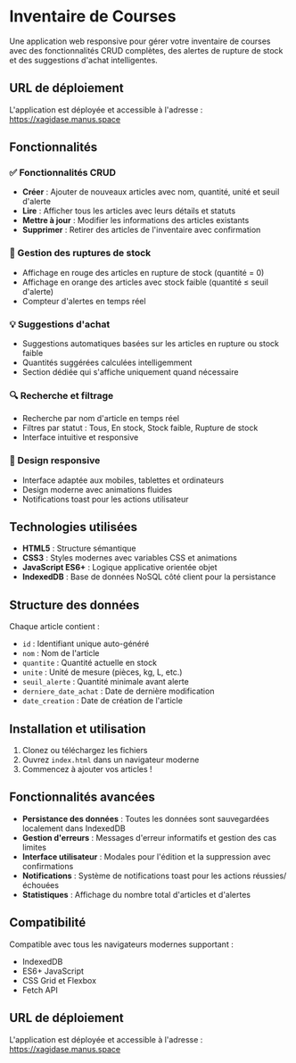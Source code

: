 # Inventaire de Courses

Une application web responsive pour gérer votre inventaire de courses avec des fonctionnalités CRUD complètes, des alertes de rupture de stock et des suggestions d'achat intelligentes.

## URL de déploiement

L'application est déployée et accessible à l'adresse : https://xagidase.manus.space

## Fonctionnalités

### ✅ Fonctionnalités CRUD

- **Créer** : Ajouter de nouveaux articles avec nom, quantité, unité et seuil d'alerte
- **Lire** : Afficher tous les articles avec leurs détails et statuts
- **Mettre à jour** : Modifier les informations des articles existants
- **Supprimer** : Retirer des articles de l'inventaire avec confirmation

### 🔴 Gestion des ruptures de stock

- Affichage en rouge des articles en rupture de stock (quantité = 0)
- Affichage en orange des articles avec stock faible (quantité ≤ seuil d'alerte)
- Compteur d'alertes en temps réel

### 💡 Suggestions d'achat

- Suggestions automatiques basées sur les articles en rupture ou stock faible
- Quantités suggérées calculées intelligemment
- Section dédiée qui s'affiche uniquement quand nécessaire

### 🔍 Recherche et filtrage

- Recherche par nom d'article en temps réel
- Filtres par statut : Tous, En stock, Stock faible, Rupture de stock
- Interface intuitive et responsive

### 📱 Design responsive

- Interface adaptée aux mobiles, tablettes et ordinateurs
- Design moderne avec animations fluides
- Notifications toast pour les actions utilisateur

## Technologies utilisées

- **HTML5** : Structure sémantique
- **CSS3** : Styles modernes avec variables CSS et animations
- **JavaScript ES6+** : Logique applicative orientée objet
- **IndexedDB** : Base de données NoSQL côté client pour la persistance

## Structure des données

Chaque article contient :

- `id` : Identifiant unique auto-généré
- `nom` : Nom de l'article
- `quantite` : Quantité actuelle en stock
- `unite` : Unité de mesure (pièces, kg, L, etc.)
- `seuil_alerte` : Quantité minimale avant alerte
- `derniere_date_achat` : Date de dernière modification
- `date_creation` : Date de création de l'article

## Installation et utilisation

1. Clonez ou téléchargez les fichiers
2. Ouvrez `index.html` dans un navigateur moderne
3. Commencez à ajouter vos articles !

## Fonctionnalités avancées

- **Persistance des données** : Toutes les données sont sauvegardées localement dans IndexedDB
- **Gestion d'erreurs** : Messages d'erreur informatifs et gestion des cas limites
- **Interface utilisateur** : Modales pour l'édition et la suppression avec confirmations
- **Notifications** : Système de notifications toast pour les actions réussies/échouées
- **Statistiques** : Affichage du nombre total d'articles et d'alertes

## Compatibilité

Compatible avec tous les navigateurs modernes supportant :

- IndexedDB
- ES6+ JavaScript
- CSS Grid et Flexbox
- Fetch API

## URL de déploiement

L'application est déployée et accessible à l'adresse : https://xagidase.manus.space
